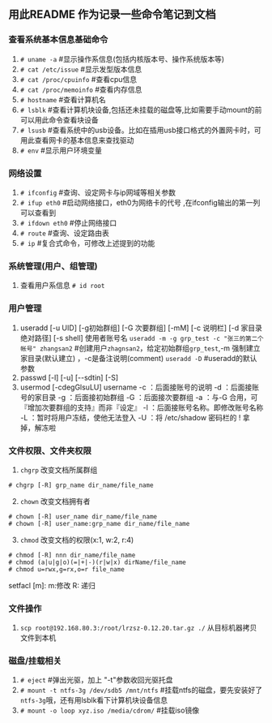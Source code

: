 ## 用此README 作为记录一些命令笔记到文档

### 查看系统基本信息基础命令
1. `# uname -a`	#显示操作系信息(包括内核版本号、操作系统版本等)
2. `# cat /etc/issue`		#显示发型版本信息
3. `# cat /proc/cpuinfo`	#查看cpu信息
4. `# cat /proc/memoinfo`	#查看内存信息
5. `# hostname`	#查看计算机名
6. `# lsblk`	#查看计算机块设备,包括还未挂载的磁盘等,比如需要手动mount的前可以用此命令查看块设备
7. `# lsusb`	#查看系统中的usb设备。比如在插用usb接口格式的外置网卡时，可用此查看网卡的基本信息来查找驱动
8. `# env`	#显示用户环境变量

### 网络设置
1. `# ifconfig`	#查询、设定网卡与ip网域等相关参数
2. `# ifup eth0`	#启动网络接口，eth0为网络卡的代号 ,在ifconfig输出的第一列可以查看到
3. `# ifdown eth0`	#停止网络接口
4. `# route`	#查询、设定路由表
5. `# ip`	#复合式命令，可修改上述提到的功能

### 系统管理(用户、组管理)
1. 查看用户系信息 `# id root`

### 用户管理
1. useradd [-u UID] [-g初始群组] [-G 次要群组] [-mM] [-c 说明栏] [-d 家目录绝对路径] [-s shell] 使用者账号名
`useradd -m -g grp_test -c "张三的第二个帐号" zhangsan2`  #创建用户`zhagnsan2`，给定初始群组`grp_test`,-m 强制建立家目录(默认建立) ，-c是备注说明(comment)
`useradd -D`   #useradd的默认参数
2. passwd [-l] [-u] [--sdtin] [-S] 
3. usermod [-cdegGlsuLU] username
-c  ：后面接账号的说明
-d  ：后面接账号的家目录
-g  ：后面接初始群组
-G  ：后面接次要群组
-a  ：与-G 合用，可『增加次要群组的支持』而非『设定』
-l  ：后面接账号名称。即修改账号名称
-L  ：暂时将用户冻结，使他无法登入
-U  ：将 /etc/shadow 密码栏的 ! 拿掉，解冻啦

### 文件权限、文件夹权限
1. `chgrp` 改变文档所属群组
```
# chgrp [-R] grp_name dir_name/file_name
```
2. `chown` 改变文档拥有者
```
# chown [-R] user_name dir_name/file_name
# chown [-R] user_name:grp_name dir_name/file_name
```
3. `chmod` 改变文档的权限(x:1, w:2, r:4)
```
# chmod [-R] nnn dir_name/file_name
# chmod (a|u|g|o)(=|+|-)(r|w|x) dirName/file_name
# chmod u=rwx,g=rx,o=r file_name
```


setfacl [m]:
	m:修改
	R: 递归

### 文件操作 
1. `scp root@192.168.80.3:/root/lrzsz-0.12.20.tar.gz ./` 从目标机器拷贝文件到本机


### 磁盘/挂载相关
1. `# eject` 	#弹出光驱，加上 "-t"参数收回光驱托盘
2. `# mount -t ntfs-3g /dev/sdb5 /mnt/ntfs`	#挂载ntfs的磁盘，要先安装好了`ntfs-3g`哦，还有用lsblk看下计算机块设备信息
3. `# mount -o loop xyz.iso /media/cdrom/`	#挂载iso镜像
